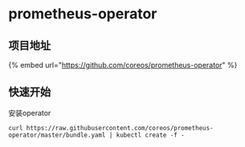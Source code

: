 # prometheus-operator

## 项目地址

{% embed url="https://github.com/coreos/prometheus-operator" %}

## 快速开始

安装operator

```text
curl https://raw.githubusercontent.com/coreos/prometheus-operator/master/bundle.yaml | kubectl create -f -
```

